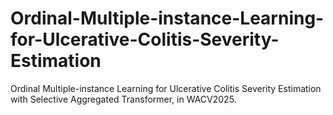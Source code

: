 # Ordinal-Multiple-instance-Learning-for-Ulcerative-Colitis-Severity-Estimation
Ordinal Multiple-instance Learning for Ulcerative Colitis Severity Estimation with Selective Aggregated Transformer, in WACV2025.
